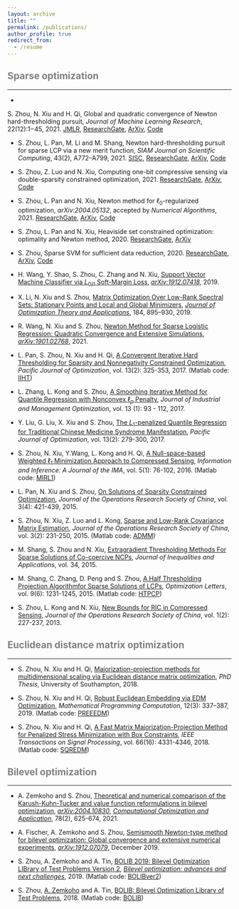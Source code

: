 ```yaml
---
layout: archive
title: ""
permalink: /publications/
author_profile: true
redirect_from:
  - /resume
---
```

 

## <span style="color:grey">Sparse optimization</span>
---
* <p align="justify">
S. Zhou, N. Xiu and H. Qi, Global and quadratic convergence of Newton hard-thresholding pursuit,
*Journal of Machine Learning Research*, 22(12):1−45, 2021. 
[JMLR](https://jmlr.org/papers/v22/19-026.html), 
[ResearchGate](https://www.researchgate.net/publication/330224407), 
[ArXiv](https://arxiv.org/abs/1901.02763),
[Code](https://github.com/ShenglongZhou/NHTPver2)
</p>

* S. Zhou, L. Pan, M. Li and M. Shang, Newton hard-thresholding pursuit for sparse LCP via a new merit function, 
*SIAM Journal on Scientific Computing*, 43(2), A772–A799, 2021.
[SISC](https://doi.org/10.1137/19M1301539),
[ResearchGate](https://www.researchgate.net/publication/337948990), 
[ArXiv](https://arxiv.org/abs/2004.02244),
[Code](https://github.com/ShenglongZhou/NHTPver2) 

* S. Zhou, Z. Luo and N. Xiu, Computing one-bit compressive sensing via double-sparsity constrained optimization, 2021. 
[ResearchGate](https://www.researchgate.net/publication/348371863), 
[ArXiv](https://arxiv.org/abs/2101.03599),
[Code](https://github.com/ShenglongZhou/GPSP) 

* S. Zhou, L. Pan and N. Xiu, Newton method  for $\ell_0$-regularized optimization, *arXiv:2004.05132*, accepted by *Numerical Algorithms*, 2021.
[ResearchGate](https://www.researchgate.net/publication/340563338), 
[ArXiv](https://arxiv.org/abs/2004.05132),
[Code](https://github.com/ShenglongZhou/NL0R)

* S. Zhou, L. Pan and N. Xiu, Heaviside set constrained optimization: optimality and Newton method, 2020.
[ResearchGate](https://www.researchgate.net/publication/343362652), 
[ArXiv](https://arxiv.org/abs/2007.15737)
  
* S. Zhou, Sparse SVM for sufficient data reduction, 2020. 
[ResearchGate](https://www.researchgate.net/publication/341883040), 
[ArXiv](https://arxiv.org/abs/2005.13771),
[Code](https://github.com/ShenglongZhou/NSSVM)
  
* H. Wang, Y. Shao, S. Zhou, C. Zhang and N. Xiu, [Support Vector Machine Classifier via $L_{0/1}$ Soft-Margin Loss](https://www.researchgate.net/publication/338717629), 
 [*arXiv:1912.07418*](https://arxiv.org/abs/1912.07418), 2019. 

* X. Li, N. Xiu and S. Zhou, [Matrix Optimization Over Low-Rank Spectral Sets: Stationary Points and Local and Global Minimizers](https://www.researchgate.net/publication/327581904), [*Journal of Optimization Theory and Applications*](https://link.springer.com/article/10.1007%2Fs10957-019-01606-8), 184, 895–930, 2019. 

* R. Wang, N. Xiu and S. Zhou, [Newton Method for Sparse Logistic Regression: Quadratic Convergence and Extensive Simulations](https://www.researchgate.net/publication/330224305), [*arXiv:1901.02768*](https://arxiv.org/abs/1901.02768), 2021.
 
 * L. Pan, S. Zhou, N. Xiu and H. Qi, [A Convergent Iterative Hard Thresholding for Sparsity and Nonnegativity
Constrained Optimization](https://www.researchgate.net/publication/299519906), *Pacific Journal of Optimization*, vol. 13(2): 325-353, 2017. (Matlab code:  [IIHT](https://github.com/ShenglongZhou/IIHT))

* L. Zhang, L. Kong and S. Zhou, [A Smoothing Iterative Method for Quantile Regression with Nonconvex
$\ell_p$ Penalty](https://aimsciences.org/article/doi/10.3934/jimo.2016006), 
 *Journal of Industrial and Management Optimization*, vol. 13 (1): 93 - 112, 2017.

* Y. Liu, G. Liu, X. Xiu and S. Zhou, [The $L_1$-penalized Quantile Regression for Traditional Chinese
Medicine Syndrome Manifestation](http://www.ybook.co.jp/online2/oppjo/vol13/p279.html), *Pacific Journal of Optimization*, vol. 13(2): 279-300, 2017.

* S. Zhou, N. Xiu, Y.Wang, L. Kong and H. Qi, [A Null-space-based Weighted $\ell_1$ Minimization Approach
 to Compressed Sensing](https://academic.oup.com/imaiai/article/5/1/76/2357109), *Information and Inference: A Journal of the IMA*, vol. 5(1): 76-102, 2016. (Matlab code:  [MIRL1](https://github.com/ShenglongZhou/MIRL1))

* L. Pan, N. Xiu and S. Zhou, [On Solutions of Sparsity Constrained Optimization](https://link.springer.com/article/10.1007/s40305-015-0101-3), 
 *Journal of the Operations Research Society of China*, vol. 3(4): 421-439, 2015.

* S. Zhou, N. Xiu, Z. Luo and L. Kong, [Sparse and Low-Rank Covariance Matrix Estimation](https://link.springer.com/article/10.1007/s40305-014-0058-7), 
 *Journal of the Operations Research Society of China*, vol. 3(2): 231-250, 2015. (Matlab code:  [ADMM](https://github.com/ShenglongZhou/ADMM))

* M. Shang, S. Zhou and N. Xiu, [Extragradient Thresholding Methods For Sparse Solutions of Co-coercive
NCPs](https://journalofinequalitiesandapplications.springeropen.com/articles/10.1186/s13660-015-0551-5), 
 *Journal of Inequalities and Applications*, vol. 34, 2015.

* M. Shang, C. Zhang, D. Peng and S. Zhou, [A Half Thresholding Projection Algorithmfor Sparse Solutions
of LCPs](https://www.infona.pl/resource/bwmeta1.element.springer-doi-10_1007-S11590-014-0834-7), 
 *Optimization Letters*, vol. 9(6): 1231-1245, 2015. (Matlab code:  [HTPCP](https://github.com/ShenglongZhou/HTPCP))

* S. Zhou, L. Kong and N. Xiu, [New Bounds for RIC in Compressed Sensing](https://link.springer.com/article/10.1007/s40305-013-0013-z), 
 *Journal of the Operations Research Society of China*, vol. 1(2): 227-237, 2013.




## <span style="color:grey">Euclidean distance matrix optimization </span> 
---
* S. Zhou, N. Xiu and H. Qi, [Majorization-projection methods for multidimensional scaling via Euclidean distance matrix optimization](https://eprints.soton.ac.uk/429739/), 
 *PhD Thesis*, University of Southampton, 2018. 

* S. Zhou, N. Xiu and H. Qi, [Robust Euclidean Embedding via EDM Optimization](https://link.springer.com/article/10.1007/s12532-019-00168-0), 
 *Mathematical Programming Computation*, 12(3): 337–387, 2019. (Matlab code: [PREEEDM](https://github.com/ShenglongZhou/PREEEDM))

* S. Zhou, N. Xiu and H. Qi, [A Fast Matrix Majorization-Projection Method for Penalized Stress Minimization
with Box Constraints](https://ieeexplore.ieee.org/document/8399531), *IEEE Transactions on Signal Processing*, vol. 66(16): 4331-4346, 2018. (Matlab code: [SQREDM](https://github.com/ShenglongZhou/SQREDM))



## <span style="color:grey">Bilevel optimization </span>
---
* A. Zemkoho and S. Zhou, [Theoretical and numerical comparison of the Karush-Kuhn-Tucker and value function reformulations in bilevel optimization](https://www.researchgate.net/publication/340769764), [*arXiv:2004.10830*]( https://arxiv.org/abs/2004.10830), [*Computational Optimization and Application*](https://doi.org/10.1007/s10589-020-00250-7), 78(2), 625-674, 2021.

* A. Fischer, A. Zemkoho and S. Zhou, [Semismooth Newton-type method for bilevel optimization: Global convergence and extensive numerical experiments](https://www.researchgate.net/publication/337943979), [*arXiv:1912.07079*](https://arxiv.org/abs/1912.07079), December 2019. 


* S. Zhou, A. Zemkoho and A. Tin, [BOLIB 2019: Bilevel Optimization LIBrary
of Test Problems Version 2](https://biopt.github.io/files/Paper.pdf), 
[*Bilevel optimization: advances and next challenges*](https://www.springer.com/gp/book/9783030521189), 2019. (Matlab code: [BOLIBver2](https://biopt.github.io/bolib/))

* S. Zhou, [A. Zemkoho](http://www.southampton.ac.uk/~abz1e14/)  and A. Tin, [BOLIB: Bilevel Optimization Library of Test Problems](https://arxiv.org/abs/1812.00230), 2018. (Matlab code: [BOLIB](https://github.com/ShenglongZhou/BOLIB))

